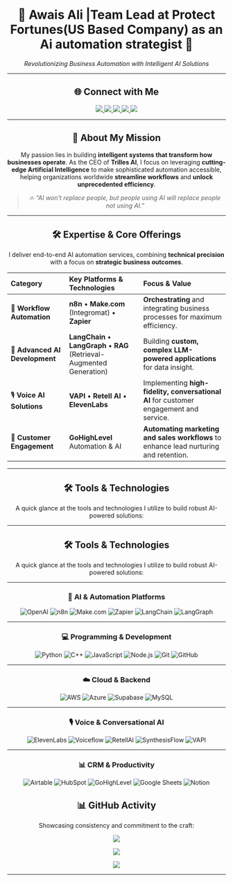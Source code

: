 <div align="center">

# 👋 Awais Ali |Team Lead at Protect Fortunes(US Based Company) as an Ai automation strategist 🚀

_Revolutionizing Business Automation with Intelligent AI Solutions_


---
## 🌐 Connect with Me  

<p align="center">
  <a href="https://www.linkedin.com/in/awais-ali-93115237b" target="_blank">
    <img src="https://img.shields.io/badge/LinkedIn-%230077B5.svg?&style=for-the-badge&logo=linkedin&logoColor=white" />
  </a>
  <a href="https://trilles.ai" target="_blank">
    <img src="https://img.shields.io/badge/🌐%20Website-4285F4?style=for-the-badge&logo=google-chrome&logoColor=white" />
  </a>
  <a href="https://www.upwork.com/freelancers/~013d71f5c2748f477a?mp_source=share" target="_blank">
    <img src="https://img.shields.io/badge/Upwork-6FDA44?style=for-the-badge&logo=upwork&logoColor=white" />
  </a>
  <a href="https://x.com/AwaisAli181673?t=bskYe_eWa_wk60Qvei4qzg&s=09" target="_blank">
    <img src="https://img.shields.io/badge/X-000000?style=for-the-badge&logo=x&logoColor=white" />
  </a>
  <a href="mailto:awaisstudent1687@gmail.com">
    <img src="https://img.shields.io/badge/Email-D14836?style=for-the-badge&logo=gmail&logoColor=white" />
  </a>
</p>

---
## 🌟 About My Mission

My passion lies in building **intelligent systems that transform how businesses operate**. As the CEO of **Trilles AI**, I focus on leveraging **cutting-edge Artificial Intelligence** to make sophisticated automation accessible, helping organizations worldwide **streamline workflows** and **unlock unprecedented efficiency**.

> 🔥 *“AI won’t replace people, but people using AI will replace people not using AI.”*

---

## 🛠️ Expertise & Core Offerings

I deliver end-to-end AI automation services, combining **technical precision** with a focus on **strategic business outcomes**.

| Category | Key Platforms & Technologies | Focus & Value |
| :--- | :--- | :--- |
| 🤖 **Workflow Automation** | **n8n** • **Make.com** (Integromat) • **Zapier** | **Orchestrating** and integrating business processes for maximum efficiency. |
| 🧠 **Advanced AI Development** | **LangChain** • **LangGraph** • **RAG** (Retrieval-Augmented Generation) | Building **custom, complex LLM-powered applications** for data insight. |
| 🎙️ **Voice AI Solutions** | **VAPI** • **Retell AI** • **ElevenLabs** | Implementing **high-fidelity, conversational AI** for customer engagement and service. |
| 💬 **Customer Engagement** | **GoHighLevel** Automation & AI | **Automating marketing and sales workflows** to enhance lead nurturing and retention. |

---

## 🛠️ Tools & Technologies  

A quick glance at the tools and technologies I utilize to build robust AI-powered solutions:  

---
## 🛠️ Tools & Technologies  

A quick glance at the tools and technologies I utilize to build robust AI-powered solutions:  

---

### 🤖 AI & Automation Platforms  
![OpenAI](https://img.shields.io/badge/OpenAI-%23412991.svg?style=for-the-badge&logo=openai&logoColor=white) ![n8n](https://img.shields.io/badge/n8n-%23E31C5F.svg?style=for-the-badge&logo=n8n&logoColor=white) ![Make.com](https://img.shields.io/badge/Make.com-%230078D7.svg?style=for-the-badge&logo=make&logoColor=white) ![Zapier](https://img.shields.io/badge/Zapier-%23FF4A00.svg?style=for-the-badge&logo=zapier&logoColor=white) ![LangChain](https://img.shields.io/badge/LangChain-%2300A67E.svg?style=for-the-badge&logo=chainlink&logoColor=white) ![LangGraph](https://img.shields.io/badge/LangGraph-%23121011.svg?style=for-the-badge&logo=graph&logoColor=white)  

---

### 💻 Programming & Development  
![Python](https://img.shields.io/badge/python-3670A0?style=for-the-badge&logo=python&logoColor=ffdd54) ![C++](https://img.shields.io/badge/c++-%2300599C.svg?style=for-the-badge&logo=c%2B%2B&logoColor=white) ![JavaScript](https://img.shields.io/badge/javascript-%23323330.svg?style=for-the-badge&logo=javascript&logoColor=%23F7DF1E) ![Node.js](https://img.shields.io/badge/node.js-6DA55F?style=for-the-badge&logo=node.js&logoColor=white) ![Git](https://img.shields.io/badge/git-%23F05033.svg?style=for-the-badge&logo=git&logoColor=white) ![GitHub](https://img.shields.io/badge/GitHub-%23181717.svg?style=for-the-badge&logo=github&logoColor=white)  

---

### ☁️ Cloud & Backend  
![AWS](https://img.shields.io/badge/AWS-%23FF9900.svg?style=for-the-badge&logo=amazon-aws&logoColor=white) ![Azure](https://img.shields.io/badge/azure-%230072C6.svg?style=for-the-badge&logo=microsoftazure&logoColor=white) ![Supabase](https://img.shields.io/badge/Supabase-%233FCF8E.svg?style=for-the-badge&logo=supabase&logoColor=white) ![MySQL](https://img.shields.io/badge/mysql-4479A1.svg?style=for-the-badge&logo=mysql&logoColor=white)  

---

### 🎙️ Voice & Conversational AI  
![ElevenLabs](https://img.shields.io/badge/ElevenLabs-%23FF6F00.svg?style=for-the-badge&logo=elevenlabs&logoColor=white) ![Voiceflow](https://img.shields.io/badge/Voiceflow-%230072C6.svg?style=for-the-badge&logo=voicemod&logoColor=white) ![RetellAI](https://img.shields.io/badge/RetellAI-%23000000.svg?style=for-the-badge&logo=googleassistant&logoColor=white) ![SynthesisFlow](https://img.shields.io/badge/SynthesisFlow-%23F24E1E.svg?style=for-the-badge&logo=google-voice&logoColor=white) ![VAPI](https://img.shields.io/badge/VAPI-%23000000.svg?style=for-the-badge&logo=voipdotms&logoColor=white)  

---

### 📊 CRM & Productivity  
![Airtable](https://img.shields.io/badge/Airtable-%23FFCF00.svg?style=for-the-badge&logo=airtable&logoColor=black) ![HubSpot](https://img.shields.io/badge/HubSpot-%23FF7A59.svg?style=for-the-badge&logo=hubspot&logoColor=white) ![GoHighLevel](https://img.shields.io/badge/GoHighLevel-%232C7BE5.svg?style=for-the-badge&logo=high&logoColor=white) ![Google Sheets](https://img.shields.io/badge/Google%20Sheets-34A853?style=for-the-badge&logo=googlesheets&logoColor=white) ![Notion](https://img.shields.io/badge/Notion-%23000000.svg?style=for-the-badge&logo=notion&logoColor=white)  


## 📊 GitHub Activity

Showcasing consistency and commitment to the craft:

<div align="center">
  
  ![](https://github-readme-stats.vercel.app/api?username=Awaisali36&theme=swift&hide_border=true&show_icons=true&include_all_commits=true&count_private=true)
  
  ![](https://nirzak-streak-stats.vercel.app/?user=Awaisali36&theme=swift&hide_border=true)
  
  ![](https://github-readme-stats.vercel.app/api/top-langs/?username=Awaisali36&theme=swift&hide_border=true&layout=compact)
</div>

---

